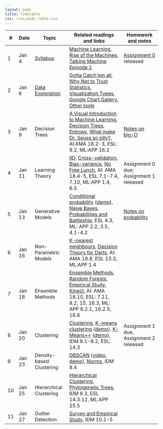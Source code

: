 ```yaml
---
layout: page
title: Timetable
css: /css/wide_table.css
---
```


| # | Date | Topic | Related readings and links | Homework and notes |
|---|--------|--------|---------------------------|--------------------|
| 1 | Jan 4 | [Syllabus](https://github.com/UBC-CS/cpsc340/raw/master/lectures/L1.pdf) | [Machine Learning](https://en.wikipedia.org/wiki/Machine_learning), [Rise of the Machines](http://www.economist.com/news/briefing/21650526-artificial-intelligence-scares-peopleexcessively-so-rise-machines), [Talking Machine Episode 1](http://www.thetalkingmachines.com/blog/2015/1/1/hello-world) | [Assignment 0](https://github.com/UBC-CS/cpsc340/raw/master/assignments/a0.zip) released
| 2 | Jan 6 | [Data Exploration](https://github.com/UBC-CS/cpsc340/raw/master/lectures/L2.pdf) | [Gotta Catch'em all](http://datagenetics.com/blog/april32016/index.html), [Why Not to Trust Statistics](https://mathwithbaddrawings.com/2016/07/13/why-not-to-trust-statistics/), [Visualization Types](http://guides.library.duke.edu/datavis/vis_types), [Google Chart Gallery](https://developers.google.com/chart/interactive/docs/gallery?hl=en), [Other tools](http://selection.datavisualization.ch/) |
| 3 | Jan 9 | Decision Trees | [A Visual Introduction to Machine Learning](http://www.r2d3.us/visual-intro-to-machine-learning-part-1), [Decision Trees](https://en.wikipedia.org/wiki/Decision_tree_learning), [Entropy](https://en.wikipedia.org/wiki/Entropy_(information_theory)), [What make Dr. Seuss so silly?](https://www.washingtonpost.com/news/morning-mix/wp/2015/12/02/scientists-have-figured-out-what-makes-dr-seuss-so-silly/), AI:AMA 18.2-3, ESL: 9.2, ML:APP 16.2 | [Notes on big-O](https://www.cs.ubc.ca/~schmidtm/Courses/340-F15/notes_BigO.pdf) |
| 4 | Jan 11 | Learning Theory | [IID](https://en.wikipedia.org/wiki/Independent_and_identically_distributed_random_variables), [Cross-validation](https://en.wikipedia.org/wiki/Cross-validation_(statistics)), [Bias-variance](https://en.wikipedia.org/wiki/Bias%E2%80%93variance_tradeoff), [No Free Lunch](http://dml.cs.byu.edu/~cgc/docs/mldm_tools/Reading/LCG.pdf), AI: AMA 18.4-5, ESL 7.1-7.4, 7.10, ML:APP 1.4, 6.5 | Assignment 0 due; Assignment 1 released |
| 5 | Jan 13 | Generative Models | [Conditional probability](https://en.wikipedia.org/wiki/Conditional_probability) ([demo](http://setosa.io/ev/conditional-probability/)), [Naive Bayes](https://en.wikipedia.org/wiki/Naive_Bayes_classifier), [Probabilities and Battleship](http://datagenetics.com/blog/december32011/index.html), ESL 4.3, ML: APP 2.2, 3.5, 4.1-4.2 | [Notes on probability](https://www.cs.ubc.ca/~schmidtm/Courses/340-F15/notes_probability.pdf)  |
| 6 | Jan 16 | Non-Parametric Models | [K-nearest neighbours](https://en.wikipedia.org/wiki/K-nearest_neighbors_algorithm), [Decision Theory for Darts](http://www.datagenetics.com/blog/january12012/index.html), AI: AMA 18.8, ESL 13.3, ML:APP 1.4 | |
| 7 | Jan 18 | Ensemble Methods | [Ensemble Methods](https://en.wikipedia.org/wiki/Ensemble_learning), [Random Forests](https://en.wikipedia.org/wiki/Random_forest), [Empirical Study](http://jmlr.org/papers/volume15/delgado14a/delgado14a.pdf), [Kinect](https://www.microsoft.com/en-us/research/wp-content/uploads/2016/02/BodyPartRecognition.pdf), AI: AMA 18.10, ESL: 7.11, 8.2, 15, 16.3, ML: APP 6.2.1, 16.2.5, 16.6 |
| 8 | Jan 20 | Clustering | [Clustering](https://en.wikipedia.org/wiki/Cluster_analysis), [K-means clustering](https://en.wikipedia.org/wiki/K-means_clustering) ([demo](https://www.naftaliharris.com/blog/visualizing-k-means-clustering/)), [K-Means++](http://ilpubs.stanford.edu:8090/778/1/2006-13.pdf) ([demo](https://www.youtube.com/watch?v=BIQDlmZDuf8)), IDM 8.1-8.2, ESL: 14.3 | Assignment 1 due, Assignment 2 released |
| 9 | Jan 23 | Density-based Clustering | [DBSCAN](https://en.wikipedia.org/wiki/DBSCAN) ([video](https://www.cs.ubc.ca/~schmidtm/Courses/340-F16/dbscan.mov), [demo](https://www.naftaliharris.com/blog/visualizing-dbscan-clustering/)), [Norms](https://en.wikipedia.org/wiki/Norm_(mathematics)), IDM 8.4 | |
| 10 | Jan 25 | Hierarchical Clustering | [Hierarchical Clustering](https://en.wikipedia.org/wiki/Hierarchical_clustering), [Phylogenetic Trees](https://en.wikipedia.org/wiki/Phylogenetic_tree), IDM 8.3, ESL 14.3.12, ML:APP 25.5 |  
| 11 | Jan 27 | Outlier Detection | [Survey and Empirical Study](http://journals.plos.org/plosone/article?id=10.1371%2Fjournal.pone.0152173), IDM 10.1-5 |

<!--
| 12 | Jan 30 | [Association Rules](L12.pdf) [Association Rule Learning](https://en.wikipedia.org/wiki/Association_rule_learning) [Apriori](https://en.wikipedia.org/wiki/Apriori_algorithm) [Amazon Product Recommendation](https://www.cs.umd.edu/~samir/498/Amazon-Recommendations.pdf)  
IDM 6.1-6.3, ESL 14.2 Wed Oct 5  
[Linear Regression](L13.pdf) [Linear Regression](http://datagenetics.com/blog/august12013/index.html) ([demo](http://setosa.io/ev/ordinary-least-squares-regression/), [2D data](linear.mp4), [2D video](linear2.mp4)) [Least Squares](https://en.wikipedia.org/wiki/Ordinary_least_squares)  
[Partial Derivatives](https://en.wikipedia.org/wiki/Partial_derivative) [Gradient](https://en.wikipedia.org/wiki/Gradient)  
ESL 3.1-2, ML:APP 7.1-3, AI:AMA 18.6 [Tutorial 4](T4.pdf)  
[Notes on Linear Algebra](../../Documents/2009_Notes_LinearAlgebra.pdf) Fri Oct 7  
[Non-Linear Regression](L14.pdf) [Fluid Simulation](https://www.inf.ethz.ch/personal/ladickyl/fluid_sigasia15.pdf)  
ESL 5.1, 6.3, and 6.7 Assignment 2 due  
[Linear/Quadratic Gradients](linearQuadraticGradients.pdf) Wed Oct 12  
[Regularization](L15.pdf) [RBF video](rbf.mp4) [RBF and Regularization video](rbf2.mp4)  
ESL 3.4, ML:APP 7.5, AI:AMA 18.4 [Assignment 3](a3.pdf) [a3.zip](a3.zip)  
[Tutorial 5](T5.pdf) Fri Oct 14  
[Gradient Descent](L16.pdf) [Gradient Descent](https://en.wikipedia.org/wiki/Gradient_descent)  
ML:APP 7.4 Mon Oct 17  
[Logistic Regression](L17.pdf) [Gmail Priority Inbox](http://static.googleusercontent.com/media/research.google.com/en//pubs/archive/36955.pdf)  
ESL 4.4, ML:APP 8.1-3, AI:AMA 18.9 Wed Oct 19  
[Support Vector Machines](L18.pdf) [Support Vector Machines](https://en.wikipedia.org/wiki/Support_vector_machine)  
ESL 4.5 and 12.1-2, ML:APP 14.5 Assignment 3 due  
[Tutorial 6](T6.pdf) Fri Oct 21  
[Kernel Methods](L19.pdf) ESL 12.3, ML:APP 14.1-4 Mon Oct 24  
[Stochastic Gradient](L20.pdf) [Stochastic Gradient](https://en.wikipedia.org/wiki/Stochastic_gradient_descent)  
ML:APP 8.5 Wed Oct 26  
[Feature Selection](L21.pdf) ESL 3.3 Fri Oct 28  
Midterm Mon Oct 31  
[L1-Regularization](L22.pdf) [Maximum Likelihood Estimation](https://en.wikipedia.org/wiki/Maximum_likelihood_estimation)  
ESL 3.4, ML:APP 13.3-4 [Assignment 4](a4.pdf) [a4.zip](a4.zip) Wed Nov 2  
[Multi-Class Regression](L23.pdf) ML:APP 8.3.7 and 9.3-5, ESL 4.4 [Tutorial 8](T8.pdf) Fri Nov 4  
[Principal Component Analysis](L24.pdf) [Principal Component Analysis](https://en.wikipedia.org/wiki/Principal_component_analysis)  
ESL 14.5, IDM B.1, ML:APP 12.2 Mon Nov 7  
[More PCA](L25.pdf) [SVD](https://en.wikipedia.org/wiki/Singular_value_decomposition) [Eigenfaces](https://en.wikipedia.org/wiki/Eigenface) Wed Nov 9  
[Sparse Matrix Factorization](L26.pdf) [Non-Negative Matrix Factorization](https://en.wikipedia.org/wiki/Non-negative_matrix_factorization)  
ESL 14.6, ML: APP 13.8 [Tutorial 9](T9.pdf) Mon Nov 14  
[Recommender Systems](L27.pdf) [Recommender Systems](https://en.wikipedia.org/wiki/Recommender_system) [Netflix Prize](https://en.wikipedia.org/wiki/Netflix_Prize) [Assignment 5](a5.pdf) [a5.zip](a5.zip)  
Assignment 4 due Wed Nov 16  
[Multi-Dimensional Scaling](L28.pdf) [Nonlinear Dimensionality Reduction](https://en.wikipedia.org/wiki/Nonlinear_dimensionality_reduction)  
ESL 14.8-9, IDM B.2 [Tutorial 10](T10.pdf) Fri Nov 18  
[Neural Networks](L29.pdf) [Google Video](https://www.youtube.com/watch?v=bHvf7Tagt18) [Fortune Article](http://fortune.com/ai-artificial-intelligence-deep-machine-learning/)  
ML:APP 16.5, ESL 11.1-4, AI: AMA 18.7 [Assignment 6](a6.pdf) [a6.zip](a6.zip) Mon Nov 21  
[Deep Learning](L30.pdf) [Web book](http://neuralnetworksanddeeplearning.com)  
ML:APP 28.3, ESL 11.5 Wed Nov 23  
[Convolutional Neural Networks](L31.pdf) [Convolutional Neural Networks](https://en.wikipedia.org/wiki/Convolutional_neural_network) [AlexNet](https://papers.nips.cc/paper/4824-imagenet-classification-with-deep-convolutional-neural-networks.pdf)  
ML:APP 28.4, ESL 11.7 [Tutorial 11](T11.pdf) Fri Nov 25  
[More CNNs](L32.pdf) Assignment 5 due Mon Nov 28  
[Ranking](L33.pdf) [PageRank Slides](http://www.stat.cmu.edu/~ryantibs/datamining/lectures/03-pr.pdf
), [PageRank math/code](https://uu.diva-portal.org/smash/get/diva2:536076/FULLTEXT01.pdf)  
ESL 14.10, ML:APP 9.7, AI: AMA 22.3 Wed Nov 30  
[Semi-Supervised Learning](L34.pdf) [Semi-Supervised Learning](https://en.wikipedia.org/wiki/Semi-supervised_learning) [Label Propagation at Google](https://research.googleblog.com/2016/10/graph-powered-machine-learning-at-google.html) [Tutorial 12](T12.pdf) Fri Dec 2  
[Course Review/Preview](L35.pdf) Assignment 6 due

-->
